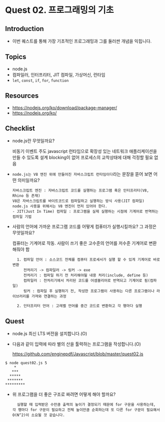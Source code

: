 # Quest 02. 프로그래밍의 기초

## Introduction
* 이번 퀘스트를 통해 가장 기초적인 프로그래밍과 그를 둘러싼 개념을 익힙니다.

## Topics
* node.js
* 컴파일러, 인터프리터, JIT 컴파일, 가상머신, 런타임
* `let`, `const`, `if`, `for`, `function`

## Resources
* https://nodejs.org/ko/download/package-manager/
* https://nodejs.org/ko/

## Checklist
* node.js란 무엇일까요? 

    비동기 이벤트 주도 javascript 런타임으로 확장성 있는 네트워크 애플리케이션을 만들 수 있도록 설계
    blocking이 없어 프로세스의 교착상태에  대해 걱정할 필요 없음


* `node.js는 V8 엔진 위에 만들어진 자바스크립트 런타임이다`라는 문장을 뜯어 보면 어떤 의미일까요?

      자바스크립트 엔진 : 자바스크립트 코드를 실행하는 프로그램 혹은 인터프리터(V8, Rhino 등 존재)
      V8은 자바스크립트를 바이트코드로 컴파일하고 실행하는 방식 사용(JIT 컴파일)
      node.js 사용을 위해서는 V8 엔진이 먼저 있어야 한다.
      - JIT(Just In Time) 컴파일 : 프로그램을 실제 실행하는 시점에 기계어로 번역하는 컴파일 기법

* 사람의 언어에 가까운 프로그램 코드를 어떻게 컴퓨터가 실행시킬까요? 그 과정은 무엇일까요?

    컴퓨터는 기계어로 작동. 사람이 쓰기 좋은 고수준의 언어를 저수준 기계어로 변환해줘야 함

        1. 컴파일 언어 : 소스코드 전체를 컴퓨터 프로세서가 실행 할 수 있게 기계어로 바로 변환
           전처리기 -> 컴파일러 -> 링커 -> exe 
           전처리기 : 컴파일 하기 전 처리해야될 내용 처리(include, define 등)
           컴파일러 : 전처리기에서 처리된 코드를 어셈블리어로 번역되고 기계어로 됨(컴파일)
           링커 : 컴파일 후 실행하기 전, 작성한 프로그램이 사용하는 다른 프로그램이나 라이브러리를 가져와 연결하는 과정

        2. 인터프리터 언어 : 고레벨 언어를 중간 코드로 변환하고 각 행마다 실행

## Quest
* node.js 최신 LTS 버전을 설치합니다.(O)
* 다음과 같이 입력에 따라 별의 산을 툴력하는 프로그램을 작성합니다.(O)

    https://github.com/enginepdf/Javascript/blob/master/quest02.js

```
$ node quest02.js 5
    *
   ***
  *****
 *******
*********
```
* 위 프로그램을 더 좋은 구조로 짜려면 어떻게 해야 할까요?

        실행할 때 입력받은 수만큼 출력의 높이가 결정되기 때문에 for 구문을 사용하는데, 각 행마다 for 구문이 필요하고 전체 높이만큼 순회하는데 또 다른 for 구문이 필요해서 O(N^2)이 소요될 것 같습니다.
